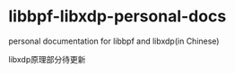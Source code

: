 # libbpf-libxdp-personal-docs
personal documentation for libbpf and libxdp(in Chinese)

libxdp原理部分待更新

[](bpf-libbpf-libxdp-personal-doc.md ':include')
